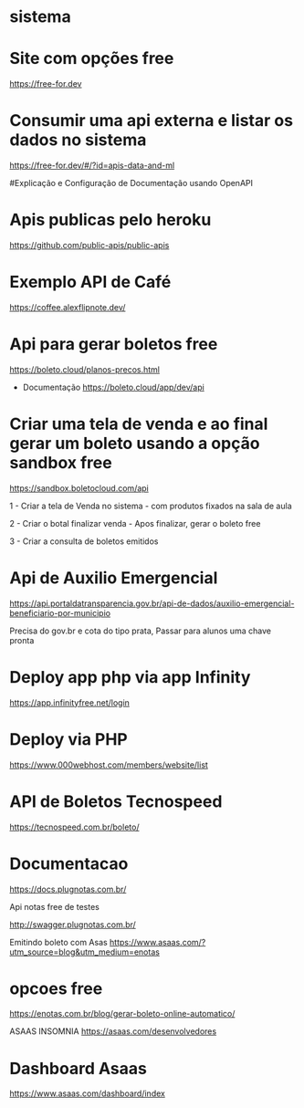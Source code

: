 # sistema

# Site com opções free
https://free-for.dev

# Consumir uma api externa e listar os dados no sistema
https://free-for.dev/#/?id=apis-data-and-ml

#Explicação e Configuração de Documentação usando OpenAPI

# Apis publicas pelo heroku
https://github.com/public-apis/public-apis

# Exemplo API de Café
https://coffee.alexflipnote.dev/

# Api para gerar boletos free 
https://boleto.cloud/planos-precos.html
* Documentação 
https://boleto.cloud/app/dev/api

# Criar uma tela de venda e ao final gerar um boleto usando a opção sandbox free
https://sandbox.boletocloud.com/api

1 - Criar a tela de Venda no sistema - com produtos fixados na sala de aula

2 - Criar o botal finalizar venda - Apos finalizar, gerar o boleto free

3 - Criar a consulta de boletos emitidos

# Api de Auxilio Emergencial 
https://api.portaldatransparencia.gov.br/api-de-dados/auxilio-emergencial-beneficiario-por-municipio

Precisa do gov.br e cota do tipo prata, 
Passar para alunos uma chave pronta

# Deploy app php via app Infinity
https://app.infinityfree.net/login

# Deploy via PHP 
https://www.000webhost.com/members/website/list

# API de Boletos Tecnospeed
https://tecnospeed.com.br/boleto/

# Documentacao 
https://docs.plugnotas.com.br/

Api notas free de testes 

http://swagger.plugnotas.com.br/

Emitindo boleto com Asas
https://www.asaas.com/?utm_source=blog&utm_medium=enotas

# opcoes free
https://enotas.com.br/blog/gerar-boleto-online-automatico/

ASAAS INSOMNIA
https://asaas.com/desenvolvedores

# Dashboard Asaas
https://www.asaas.com/dashboard/index

